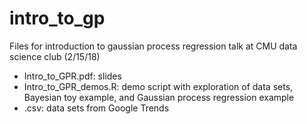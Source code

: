 # intro_to_gp
Files for introduction to gaussian process regression talk at CMU data science club (2/15/18)

* Intro_to_GPR.pdf: slides
* Intro_to_GPR_demos.R: demo script with exploration of data sets, Bayesian toy example, and Gaussian process regression example
* .csv: data sets from Google Trends
